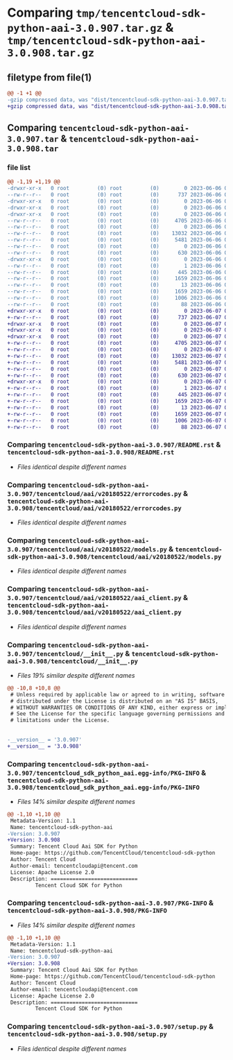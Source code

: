 # Comparing `tmp/tencentcloud-sdk-python-aai-3.0.907.tar.gz` & `tmp/tencentcloud-sdk-python-aai-3.0.908.tar.gz`

## filetype from file(1)

```diff
@@ -1 +1 @@
-gzip compressed data, was "dist/tencentcloud-sdk-python-aai-3.0.907.tar", last modified: Tue Jun  6 02:17:16 2023, max compression
+gzip compressed data, was "dist/tencentcloud-sdk-python-aai-3.0.908.tar", last modified: Wed Jun  7 00:14:04 2023, max compression
```

## Comparing `tencentcloud-sdk-python-aai-3.0.907.tar` & `tencentcloud-sdk-python-aai-3.0.908.tar`

### file list

```diff
@@ -1,19 +1,19 @@
-drwxr-xr-x   0 root         (0) root         (0)        0 2023-06-06 02:17:16.000000 tencentcloud-sdk-python-aai-3.0.907/
--rw-r--r--   0 root         (0) root         (0)      737 2023-06-06 02:17:16.000000 tencentcloud-sdk-python-aai-3.0.907/README.rst
-drwxr-xr-x   0 root         (0) root         (0)        0 2023-06-06 02:17:16.000000 tencentcloud-sdk-python-aai-3.0.907/tencentcloud/
-drwxr-xr-x   0 root         (0) root         (0)        0 2023-06-06 02:17:16.000000 tencentcloud-sdk-python-aai-3.0.907/tencentcloud/aai/
-drwxr-xr-x   0 root         (0) root         (0)        0 2023-06-06 02:17:16.000000 tencentcloud-sdk-python-aai-3.0.907/tencentcloud/aai/v20180522/
--rw-r--r--   0 root         (0) root         (0)     4705 2023-06-06 02:17:16.000000 tencentcloud-sdk-python-aai-3.0.907/tencentcloud/aai/v20180522/errorcodes.py
--rw-r--r--   0 root         (0) root         (0)        0 2023-06-06 02:17:16.000000 tencentcloud-sdk-python-aai-3.0.907/tencentcloud/aai/v20180522/__init__.py
--rw-r--r--   0 root         (0) root         (0)    13032 2023-06-06 02:17:16.000000 tencentcloud-sdk-python-aai-3.0.907/tencentcloud/aai/v20180522/models.py
--rw-r--r--   0 root         (0) root         (0)     5481 2023-06-06 02:17:16.000000 tencentcloud-sdk-python-aai-3.0.907/tencentcloud/aai/v20180522/aai_client.py
--rw-r--r--   0 root         (0) root         (0)        0 2023-06-06 02:17:16.000000 tencentcloud-sdk-python-aai-3.0.907/tencentcloud/aai/__init__.py
--rw-r--r--   0 root         (0) root         (0)      630 2023-06-06 02:17:16.000000 tencentcloud-sdk-python-aai-3.0.907/tencentcloud/__init__.py
-drwxr-xr-x   0 root         (0) root         (0)        0 2023-06-06 02:17:16.000000 tencentcloud-sdk-python-aai-3.0.907/tencentcloud_sdk_python_aai.egg-info/
--rw-r--r--   0 root         (0) root         (0)        1 2023-06-06 02:17:16.000000 tencentcloud-sdk-python-aai-3.0.907/tencentcloud_sdk_python_aai.egg-info/dependency_links.txt
--rw-r--r--   0 root         (0) root         (0)      445 2023-06-06 02:17:16.000000 tencentcloud-sdk-python-aai-3.0.907/tencentcloud_sdk_python_aai.egg-info/SOURCES.txt
--rw-r--r--   0 root         (0) root         (0)     1659 2023-06-06 02:17:16.000000 tencentcloud-sdk-python-aai-3.0.907/tencentcloud_sdk_python_aai.egg-info/PKG-INFO
--rw-r--r--   0 root         (0) root         (0)       13 2023-06-06 02:17:16.000000 tencentcloud-sdk-python-aai-3.0.907/tencentcloud_sdk_python_aai.egg-info/top_level.txt
--rw-r--r--   0 root         (0) root         (0)     1659 2023-06-06 02:17:16.000000 tencentcloud-sdk-python-aai-3.0.907/PKG-INFO
--rw-r--r--   0 root         (0) root         (0)     1006 2023-06-06 02:17:16.000000 tencentcloud-sdk-python-aai-3.0.907/setup.py
--rw-r--r--   0 root         (0) root         (0)       88 2023-06-06 02:17:16.000000 tencentcloud-sdk-python-aai-3.0.907/setup.cfg
+drwxr-xr-x   0 root         (0) root         (0)        0 2023-06-07 00:14:04.000000 tencentcloud-sdk-python-aai-3.0.908/
+-rw-r--r--   0 root         (0) root         (0)      737 2023-06-07 00:14:04.000000 tencentcloud-sdk-python-aai-3.0.908/README.rst
+drwxr-xr-x   0 root         (0) root         (0)        0 2023-06-07 00:14:04.000000 tencentcloud-sdk-python-aai-3.0.908/tencentcloud/
+drwxr-xr-x   0 root         (0) root         (0)        0 2023-06-07 00:14:04.000000 tencentcloud-sdk-python-aai-3.0.908/tencentcloud/aai/
+drwxr-xr-x   0 root         (0) root         (0)        0 2023-06-07 00:14:04.000000 tencentcloud-sdk-python-aai-3.0.908/tencentcloud/aai/v20180522/
+-rw-r--r--   0 root         (0) root         (0)     4705 2023-06-07 00:14:04.000000 tencentcloud-sdk-python-aai-3.0.908/tencentcloud/aai/v20180522/errorcodes.py
+-rw-r--r--   0 root         (0) root         (0)        0 2023-06-07 00:14:04.000000 tencentcloud-sdk-python-aai-3.0.908/tencentcloud/aai/v20180522/__init__.py
+-rw-r--r--   0 root         (0) root         (0)    13032 2023-06-07 00:14:04.000000 tencentcloud-sdk-python-aai-3.0.908/tencentcloud/aai/v20180522/models.py
+-rw-r--r--   0 root         (0) root         (0)     5481 2023-06-07 00:14:04.000000 tencentcloud-sdk-python-aai-3.0.908/tencentcloud/aai/v20180522/aai_client.py
+-rw-r--r--   0 root         (0) root         (0)        0 2023-06-07 00:14:04.000000 tencentcloud-sdk-python-aai-3.0.908/tencentcloud/aai/__init__.py
+-rw-r--r--   0 root         (0) root         (0)      630 2023-06-07 00:14:04.000000 tencentcloud-sdk-python-aai-3.0.908/tencentcloud/__init__.py
+drwxr-xr-x   0 root         (0) root         (0)        0 2023-06-07 00:14:04.000000 tencentcloud-sdk-python-aai-3.0.908/tencentcloud_sdk_python_aai.egg-info/
+-rw-r--r--   0 root         (0) root         (0)        1 2023-06-07 00:14:04.000000 tencentcloud-sdk-python-aai-3.0.908/tencentcloud_sdk_python_aai.egg-info/dependency_links.txt
+-rw-r--r--   0 root         (0) root         (0)      445 2023-06-07 00:14:04.000000 tencentcloud-sdk-python-aai-3.0.908/tencentcloud_sdk_python_aai.egg-info/SOURCES.txt
+-rw-r--r--   0 root         (0) root         (0)     1659 2023-06-07 00:14:04.000000 tencentcloud-sdk-python-aai-3.0.908/tencentcloud_sdk_python_aai.egg-info/PKG-INFO
+-rw-r--r--   0 root         (0) root         (0)       13 2023-06-07 00:14:04.000000 tencentcloud-sdk-python-aai-3.0.908/tencentcloud_sdk_python_aai.egg-info/top_level.txt
+-rw-r--r--   0 root         (0) root         (0)     1659 2023-06-07 00:14:04.000000 tencentcloud-sdk-python-aai-3.0.908/PKG-INFO
+-rw-r--r--   0 root         (0) root         (0)     1006 2023-06-07 00:14:04.000000 tencentcloud-sdk-python-aai-3.0.908/setup.py
+-rw-r--r--   0 root         (0) root         (0)       88 2023-06-07 00:14:04.000000 tencentcloud-sdk-python-aai-3.0.908/setup.cfg
```

### Comparing `tencentcloud-sdk-python-aai-3.0.907/README.rst` & `tencentcloud-sdk-python-aai-3.0.908/README.rst`

 * *Files identical despite different names*

### Comparing `tencentcloud-sdk-python-aai-3.0.907/tencentcloud/aai/v20180522/errorcodes.py` & `tencentcloud-sdk-python-aai-3.0.908/tencentcloud/aai/v20180522/errorcodes.py`

 * *Files identical despite different names*

### Comparing `tencentcloud-sdk-python-aai-3.0.907/tencentcloud/aai/v20180522/models.py` & `tencentcloud-sdk-python-aai-3.0.908/tencentcloud/aai/v20180522/models.py`

 * *Files identical despite different names*

### Comparing `tencentcloud-sdk-python-aai-3.0.907/tencentcloud/aai/v20180522/aai_client.py` & `tencentcloud-sdk-python-aai-3.0.908/tencentcloud/aai/v20180522/aai_client.py`

 * *Files identical despite different names*

### Comparing `tencentcloud-sdk-python-aai-3.0.907/tencentcloud/__init__.py` & `tencentcloud-sdk-python-aai-3.0.908/tencentcloud/__init__.py`

 * *Files 19% similar despite different names*

```diff
@@ -10,8 +10,8 @@
 # Unless required by applicable law or agreed to in writing, software
 # distributed under the License is distributed on an "AS IS" BASIS,
 # WITHOUT WARRANTIES OR CONDITIONS OF ANY KIND, either express or implied.
 # See the License for the specific language governing permissions and
 # limitations under the License.
 
 
-__version__ = '3.0.907'
+__version__ = '3.0.908'
```

### Comparing `tencentcloud-sdk-python-aai-3.0.907/tencentcloud_sdk_python_aai.egg-info/PKG-INFO` & `tencentcloud-sdk-python-aai-3.0.908/tencentcloud_sdk_python_aai.egg-info/PKG-INFO`

 * *Files 14% similar despite different names*

```diff
@@ -1,10 +1,10 @@
 Metadata-Version: 1.1
 Name: tencentcloud-sdk-python-aai
-Version: 3.0.907
+Version: 3.0.908
 Summary: Tencent Cloud Aai SDK for Python
 Home-page: https://github.com/TencentCloud/tencentcloud-sdk-python
 Author: Tencent Cloud
 Author-email: tencentcloudapi@tencent.com
 License: Apache License 2.0
 Description: ============================
         Tencent Cloud SDK for Python
```

### Comparing `tencentcloud-sdk-python-aai-3.0.907/PKG-INFO` & `tencentcloud-sdk-python-aai-3.0.908/PKG-INFO`

 * *Files 14% similar despite different names*

```diff
@@ -1,10 +1,10 @@
 Metadata-Version: 1.1
 Name: tencentcloud-sdk-python-aai
-Version: 3.0.907
+Version: 3.0.908
 Summary: Tencent Cloud Aai SDK for Python
 Home-page: https://github.com/TencentCloud/tencentcloud-sdk-python
 Author: Tencent Cloud
 Author-email: tencentcloudapi@tencent.com
 License: Apache License 2.0
 Description: ============================
         Tencent Cloud SDK for Python
```

### Comparing `tencentcloud-sdk-python-aai-3.0.907/setup.py` & `tencentcloud-sdk-python-aai-3.0.908/setup.py`

 * *Files identical despite different names*


